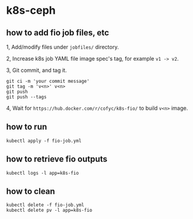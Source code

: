 # k8s-ceph

## how to add fio job files, etc

1, Add/modify files under `jobfiles/` directory.

2, Increase k8s job YAML file image spec's tag, for example `v1 -> v2`.

3, Git commit, and tag it.

```
git ci -m 'your commit message'
git tag -m 'v<n>' v<n>
git push
git push --tags
```

4, Wait for `https://hub.docker.com/r/cofyc/k8s-fio/` to build `v<n>` image.

## how to run

```
kubectl apply -f fio-job.yml
```

## how to retrieve fio outputs

```
kubectl logs -l app=k8s-fio
```

## how to clean

```
kubectl delete -f fio-job.yml
kubectl delete pv -l app=k8s-fio
```
